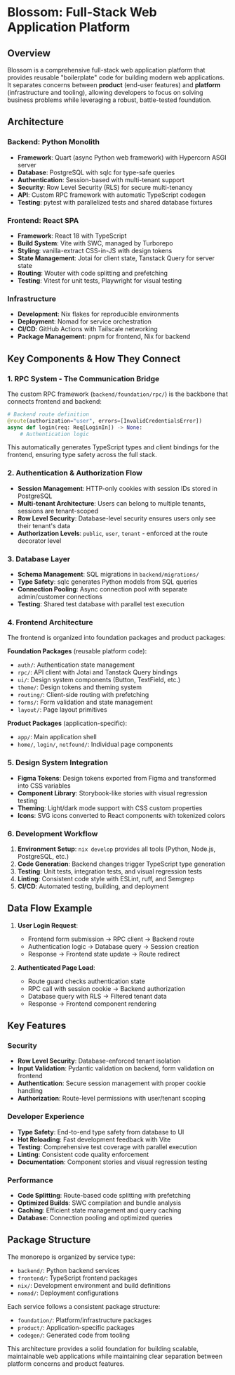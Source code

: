 # Blossom: Full-Stack Web Application Platform

## Overview

Blossom is a comprehensive full-stack web application platform that provides reusable "boilerplate" code for building modern web applications. It separates concerns between **product** (end-user features) and **platform** (infrastructure and tooling), allowing developers to focus on solving business problems while leveraging a robust, battle-tested foundation.

## Architecture

### Backend: Python Monolith
- **Framework**: Quart (async Python web framework) with Hypercorn ASGI server
- **Database**: PostgreSQL with sqlc for type-safe queries
- **Authentication**: Session-based with multi-tenant support
- **Security**: Row Level Security (RLS) for secure multi-tenancy
- **API**: Custom RPC framework with automatic TypeScript codegen
- **Testing**: pytest with parallelized tests and shared database fixtures

### Frontend: React SPA
- **Framework**: React 18 with TypeScript
- **Build System**: Vite with SWC, managed by Turborepo
- **Styling**: vanilla-extract CSS-in-JS with design tokens
- **State Management**: Jotai for client state, Tanstack Query for server state
- **Routing**: Wouter with code splitting and prefetching
- **Testing**: Vitest for unit tests, Playwright for visual testing

### Infrastructure
- **Development**: Nix flakes for reproducible environments
- **Deployment**: Nomad for service orchestration
- **CI/CD**: GitHub Actions with Tailscale networking
- **Package Management**: pnpm for frontend, Nix for backend

## Key Components & How They Connect

### 1. RPC System - The Communication Bridge
The custom RPC framework (`backend/foundation/rpc/`) is the backbone that connects frontend and backend:

```python
# Backend route definition
@route(authorization="user", errors=[InvalidCredentialsError])
async def login(req: Req[LoginIn]) -> None:
    # Authentication logic
```

This automatically generates TypeScript types and client bindings for the frontend, ensuring type safety across the full stack.

### 2. Authentication & Authorization Flow
- **Session Management**: HTTP-only cookies with session IDs stored in PostgreSQL
- **Multi-tenant Architecture**: Users can belong to multiple tenants, sessions are tenant-scoped
- **Row Level Security**: Database-level security ensures users only see their tenant's data
- **Authorization Levels**: `public`, `user`, `tenant` - enforced at the route decorator level

### 3. Database Layer
- **Schema Management**: SQL migrations in `backend/migrations/`
- **Type Safety**: sqlc generates Python models from SQL queries
- **Connection Pooling**: Async connection pool with separate admin/customer connections
- **Testing**: Shared test database with parallel test execution

### 4. Frontend Architecture
The frontend is organized into foundation packages and product packages:

**Foundation Packages** (reusable platform code):
- `auth/`: Authentication state management
- `rpc/`: API client with Jotai and Tanstack Query bindings
- `ui/`: Design system components (Button, TextField, etc.)
- `theme/`: Design tokens and theming system
- `routing/`: Client-side routing with prefetching
- `forms/`: Form validation and state management
- `layout/`: Page layout primitives

**Product Packages** (application-specific):
- `app/`: Main application shell
- `home/`, `login/`, `notfound/`: Individual page components

### 5. Design System Integration
- **Figma Tokens**: Design tokens exported from Figma and transformed into CSS variables
- **Component Library**: Storybook-like stories with visual regression testing
- **Theming**: Light/dark mode support with CSS custom properties
- **Icons**: SVG icons converted to React components with tokenized colors

### 6. Development Workflow
1. **Environment Setup**: `nix develop` provides all tools (Python, Node.js, PostgreSQL, etc.)
2. **Code Generation**: Backend changes trigger TypeScript type generation
3. **Testing**: Unit tests, integration tests, and visual regression tests
4. **Linting**: Consistent code style with ESLint, ruff, and Semgrep
5. **CI/CD**: Automated testing, building, and deployment

## Data Flow Example

1. **User Login Request**:
   - Frontend form submission → RPC client → Backend route
   - Authentication logic → Database query → Session creation
   - Response → Frontend state update → Route redirect

2. **Authenticated Page Load**:
   - Route guard checks authentication state
   - RPC call with session cookie → Backend authorization
   - Database query with RLS → Filtered tenant data
   - Response → Frontend component rendering

## Key Features

### Security
- **Row Level Security**: Database-enforced tenant isolation
- **Input Validation**: Pydantic validation on backend, form validation on frontend
- **Authentication**: Secure session management with proper cookie handling
- **Authorization**: Route-level permissions with user/tenant scoping

### Developer Experience
- **Type Safety**: End-to-end type safety from database to UI
- **Hot Reloading**: Fast development feedback with Vite
- **Testing**: Comprehensive test coverage with parallel execution
- **Linting**: Consistent code quality enforcement
- **Documentation**: Component stories and visual regression testing

### Performance
- **Code Splitting**: Route-based code splitting with prefetching
- **Optimized Builds**: SWC compilation and bundle analysis
- **Caching**: Efficient state management and query caching
- **Database**: Connection pooling and optimized queries

## Package Structure

The monorepo is organized by service type:
- `backend/`: Python backend services
- `frontend/`: TypeScript frontend packages
- `nix/`: Development environment and build definitions
- `nomad/`: Deployment configurations

Each service follows a consistent package structure:
- `foundation/`: Platform/infrastructure packages
- `product/`: Application-specific packages
- `codegen/`: Generated code from tooling

This architecture provides a solid foundation for building scalable, maintainable web applications while maintaining clear separation between platform concerns and product features.